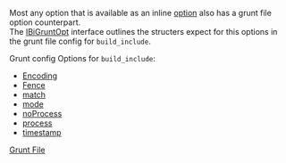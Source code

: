 Most any option that is available as an inline [option](../Options) also has a grunt file option counterpart.  
The [IBiGruntOpt](/interfaces/_modules_interfaces_.ibigruntopt.html) interface outlines the structers expect for this options in the grunt file config for `build_include`.  

Grunt config Options for `build_include`:

* [Encoding](encoding/)
* [Fence](fence/)
* [match](match/)
* [mode](mode/)
* [noProcess](noProcess/)
* [process](process/)
* [timestamp](timestamp/)

[Grunt File](../)